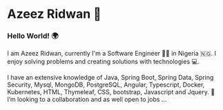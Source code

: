 # **Azeez Ridwan :man:**
### Hello World! :earth_africa:


I am Azeez Ridwan, currently I'm a Software Engineer :man_technologist: in Nigeria :nigeria:. I enjoy solving problems and creating solutions with technologies :computer:.

I have an extensive knowledge of Java, Spring Boot, Spring Data, Spring Security, Mysql, MongoDB, PostgreSQL, Angular, Typescript, Docker, Kubernetes, HTML, Thymeleaf, CSS, bootstrap, Javascript and Jquery.  👯 I’m looking to a collaboration and as well open to jobs ...

<!--
**Azo-hub/Azo-hub** is a ✨ _special_ ✨ repository because its `README.md` (this file) appears on your GitHub profile.

Here are some ideas to get you started:

- 🔭 I’m currently working on ...
- 🌱 I’m currently learning ...
- 👯 I’m looking to collaborate on ...
- 🤔 I’m looking for help with ...
- 💬 Ask me about ...
- 📫 How to reach me: ...
- 😄 Pronouns: ...
- ⚡ Fun fact: ...
-->
